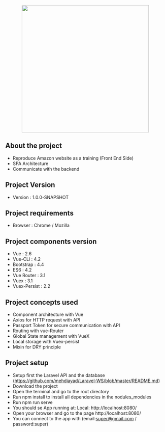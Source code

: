 <p align="center"><img src="https://upload.wikimedia.org/wikipedia/commons/9/95/Vue.js_Logo_2.svg" width="400"></p>


## About the project

- Reproduce Amazon website as a training (Front End Side)
- SPA Architecture
- Communicate with the backend

## Project Version

- Version : 1.0.0-SNAPSHOT


## Project requirements

- Browser : Chrome / Mozilla

## Project components version

- Vue : 2.6
- Vue-CLi : 4.2
- Bootstrap : 4.4
- ES6 : 4.2
- Vue Router : 3.1
- Vuex : 3.1
- Vuex-Persist : 2.2

## Project concepts used

- Component architecture with Vue
- Axios for HTTP request with API
- Passport Token for secure communication with API
- Routing with vue-Router
- Global State management with VueX
- Local storage with Vuex-persist
- Mixin for DRY principle

## Project setup

- Setup first the  Laravel API and the database (https://github.com/mehdiayad/Laravel-WS/blob/master/README.md)
- Download the project
- Open the terminal and go to the root directory
- Run npm install to install all dependencies in the nodules_modules
- Run npm run serve
- You should se App running at: Local: http://localhost:8080/ 
- Open your browser and go to the page http://localhost:8080/
- You can connect to the app with (email:super@gmail.com / password:super)

